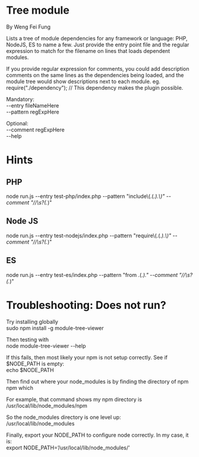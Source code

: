 Tree module
=============
By Weng Fei Fung

Lists a tree of module dependencies for any framework or language: PHP, NodeJS, ES to name a few. Just provide the entry point file and the regular expression to match for the filename on lines that loads dependent modules. 

If you provide regular expression for comments, you could add description comments on the same lines as the dependencies being loaded, and the module tree would show descriptions next to each module.
eg. require("./dependency"); // This dependency makes the plugin possible.

Mandatory:<br>
--entry fileNameHere<br>
--pattern regExpHere<br>

Optional:<br>
--comment regExpHere<br>
--help


Hints
======

PHP
----
node run.js --entry test-php/index.php --pattern "include\\(.(.*).\\)" --comment "\/\/\s?(.*)"

Node JS
--------
node run.js --entry test-nodejs/index.php --pattern "require\\(.(.*).\\)" --comment "\/\/\s?(.*)"

ES
---
node run.js --entry test-es/index.php --pattern "from .(.*)." --comment "\/\/\s?(.*)"


Troubleshooting: Does not run?
===============================
Try installing globally<br>
sudo npm install -g module-tree-viewer

Then testing with<br>
node module-tree-viewer --help

If this fails, then most likely your npm is not setup correctly. See if $NODE_PATH is empty:<br>
echo $NODE_PATH

Then find out where your node_modules is by finding the directory of npm<br>
npm which

For example, that command shows my npm directory is<br>
/usr/local/lib/node_modules/npm

So the node_modules directory is one level up:<br>
/usr/local/lib/node_modules

Finally, export your NODE_PATH to configure node correctly. In my case, it is:<br>
export NODE_PATH=’/usr/local/lib/node_modules/’